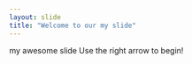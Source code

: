 ```yaml
---
layout: slide
title: "Welcome to our my slide"
---
```

my awesome slide
Use the right arrow to begin!

